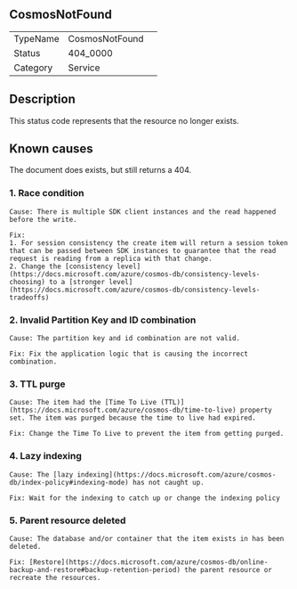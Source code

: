 ## CosmosNotFound

|   |   |   |
|---|---|---|
|TypeName|CosmosNotFound|
|Status|404_0000|
|Category|Service|

## Description

This status code represents that the resource no longer exists. 

## Known causes

The document does exists, but still returns a 404. 

### 1. Race condition
    Cause: There is multiple SDK client instances and the read happened before the write.

    Fix:
    1. For session consistency the create item will return a session token that can be passed between SDK instances to guarantee that the read request is reading from a replica with that change.
    2. Change the [consistency level](https://docs.microsoft.com/azure/cosmos-db/consistency-levels-choosing) to a [stronger level](https://docs.microsoft.com/azure/cosmos-db/consistency-levels-tradeoffs)

### 2. Invalid Partition Key and ID combination
    Cause: The partition key and id combination are not valid.

    Fix: Fix the application logic that is causing the incorrect combination. 

### 3. TTL purge
    Cause: The item had the [Time To Live (TTL)](https://docs.microsoft.com/azure/cosmos-db/time-to-live) property set. The item was purged because the time to live had expired.

    Fix: Change the Time To Live to prevent the item from getting purged.

### 4. Lazy indexing
    Cause: The [lazy indexing](https://docs.microsoft.com/azure/cosmos-db/index-policy#indexing-mode) has not caught up.

    Fix: Wait for the indexing to catch up or change the indexing policy

### 5. Parent resource deleted
    Cause: The database and/or container that the item exists in has been deleted.

    Fix: [Restore](https://docs.microsoft.com/azure/cosmos-db/online-backup-and-restore#backup-retention-period) the parent resource or recreate the resources.